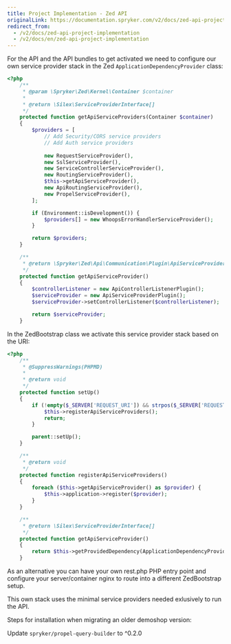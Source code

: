 ```yaml
---
title: Project Implementation - Zed API
originalLink: https://documentation.spryker.com/v2/docs/zed-api-project-implementation
redirect_from:
  - /v2/docs/zed-api-project-implementation
  - /v2/docs/en/zed-api-project-implementation
---
```


For the API and the API bundles to get activated we need to configure our own service provider stack in the Zed `ApplicationDependencyProvider` class:

```php
<?php
    /**
     * @param \Spryker\Zed\Kernel\Container $container
     *
     * @return \Silex\ServiceProviderInterface[]
     */
    protected function getApiServiceProviders(Container $container)
    {
        $providers = [
            // Add Security/CORS service providers
            // Add Auth service providers
            
            new RequestServiceProvider(),
            new SslServiceProvider(),
            new ServiceControllerServiceProvider(),
            new RoutingServiceProvider(),
            $this->getApiServiceProvider(),
            new ApiRoutingServiceProvider(),
            new PropelServiceProvider(),
        ];

        if (Environment::isDevelopment()) {
            $providers[] = new WhoopsErrorHandlerServiceProvider();
        }

        return $providers;
    }

    /**
     * @return \Spryker\Zed\Api\Communication\Plugin\ApiServiceProviderPlugin
     */
    protected function getApiServiceProvider()
    {
        $controllerListener = new ApiControllerListenerPlugin();
        $serviceProvider = new ApiServiceProviderPlugin();
        $serviceProvider->setControllerListener($controllerListener);

        return $serviceProvider;
    }
```

In the ZedBootstrap class we activate this service provider stack based on the URI:

```php
<?php
    /**
     * @SuppressWarnings(PHPMD)
     *
     * @return void
     */
    protected function setUp()
    {
        if (!empty($_SERVER['REQUEST_URI']) && strpos($_SERVER['REQUEST_URI'], ApiConfig::ROUTE_PREFIX_API_REST) === 0) {
            $this->registerApiServiceProviders();
            return;
        }

        parent::setUp();
    }

    /**
     * @return void
     */
    protected function registerApiServiceProviders()
    {
        foreach ($this->getApiServiceProvider() as $provider) {
            $this->application->register($provider);
        }
    }

    /**
     * @return \Silex\ServiceProviderInterface[]
     */
    protected function getApiServiceProvider()
    {
        return $this->getProvidedDependency(ApplicationDependencyProvider::SERVICE_PROVIDER_API);
    }
```

As an alternative you can have your own rest.php PHP entry point and configure your server/container nginx to route into a different ZedBootstrap setup.

This own stack uses the minimal service providers needed exlusively to run the API.

Steps for installation when migrating an older demoshop version:

Update `spryker/propel-query-builder` to ^0.2.0

